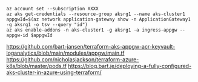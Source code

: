 ```
az account set --subscription XXXX
az aks get-credentials --resource-group aksrg1 --name aks-cluster1
appgwId=$(az network application-gateway show -n ApplicationGateway1  -g aksrg1 -o tsv --query "id")
az aks enable-addons -n aks-cluster1 -g aksrg1 -a ingress-appgw --appgw-id $appgwId
```
https://github.com/bart-jansen/terraform-aks-appgw-acr-keyvault-loganalytics/blob/main/modules/appgw/main.tf
https://github.com/nicholasjackson/terraform-azure-k8s/blob/master/pods.tf
https://blog.bart.je/deploying-a-fully-configured-aks-cluster-in-azure-using-terraform/
